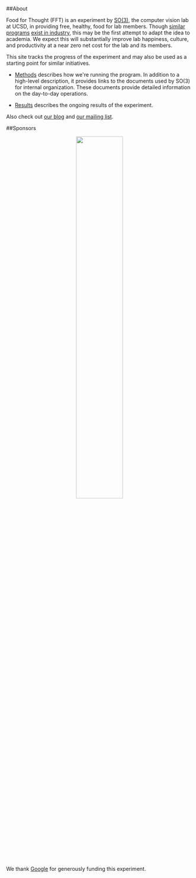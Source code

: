 ##About      
      
Food for Thought (FFT) is an experiment by [SO(3)](http://vision.ucsd.edu/), the computer vision lab at UCSD, in providing free, healthy, food for lab members.
Though [similar programs](http://jobs.aol.com/articles/2011/10/13/top-10-companies-for-employee-lunches/) [exist in industry](http://www.flickr.com/photos/brettlider/sets/154249/), this may be the first attempt to adapt the idea to academia.
We expect this will substantially improve lab happiness, culture, and productivity at a near zero net cost for the lab and its members.

This site tracks the progress of the experiment and may also be used as a starting point for similar initiatives.

* [Methods](methods) describes how we're running the program.
In addition to a high-level description, it provides links to the documents used by SO(3) for internal organization.
These documents provide detailed information on the day-to-day operations.

* [Results](results) describes the ongoing results of the experiment.

Also check out [our blog](blog) and [our mailing list](group).	

##Sponsors

<div id="wrapper" style="width:100%; text-align:center">
<a href="http://google.com">
    <img src="http://www.archiveteam.org/images/4/40/Google_Logo.png" style="width:50%">
</a>
</div>

We thank [Google](http://google.com) for generously funding this experiment.